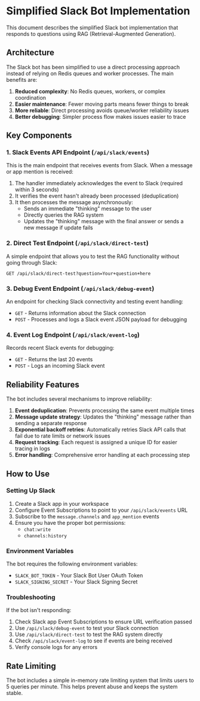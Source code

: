 # Simplified Slack Bot Implementation

This document describes the simplified Slack bot implementation that responds to questions using RAG (Retrieval-Augmented Generation).

## Architecture

The Slack bot has been simplified to use a direct processing approach instead of relying on Redis queues and worker processes. The main benefits are:

1. **Reduced complexity**: No Redis queues, workers, or complex coordination
2. **Easier maintenance**: Fewer moving parts means fewer things to break
3. **More reliable**: Direct processing avoids queue/worker reliability issues
4. **Better debugging**: Simpler process flow makes issues easier to trace

## Key Components

### 1. Slack Events API Endpoint (`/api/slack/events`)

This is the main endpoint that receives events from Slack. When a message or app mention is received:

1. The handler immediately acknowledges the event to Slack (required within 3 seconds)
2. It verifies the event hasn't already been processed (deduplication)
3. It then processes the message asynchronously:
   - Sends an immediate "thinking" message to the user
   - Directly queries the RAG system
   - Updates the "thinking" message with the final answer or sends a new message if update fails

### 2. Direct Test Endpoint (`/api/slack/direct-test`)

A simple endpoint that allows you to test the RAG functionality without going through Slack:

```
GET /api/slack/direct-test?question=Your+question+here
```

### 3. Debug Event Endpoint (`/api/slack/debug-event`)

An endpoint for checking Slack connectivity and testing event handling:

- `GET` - Returns information about the Slack connection
- `POST` - Processes and logs a Slack event JSON payload for debugging

### 4. Event Log Endpoint (`/api/slack/event-log`)

Records recent Slack events for debugging:

- `GET` - Returns the last 20 events
- `POST` - Logs an incoming Slack event

## Reliability Features

The bot includes several mechanisms to improve reliability:

1. **Event deduplication**: Prevents processing the same event multiple times
2. **Message update strategy**: Updates the "thinking" message rather than sending a separate response
3. **Exponential backoff retries**: Automatically retries Slack API calls that fail due to rate limits or network issues
4. **Request tracking**: Each request is assigned a unique ID for easier tracing in logs
5. **Error handling**: Comprehensive error handling at each processing step

## How to Use

### Setting Up Slack

1. Create a Slack app in your workspace
2. Configure Event Subscriptions to point to your `/api/slack/events` URL
3. Subscribe to the `message.channels` and `app_mention` events
4. Ensure you have the proper bot permissions:
   - `chat:write`
   - `channels:history`

### Environment Variables

The bot requires the following environment variables:

- `SLACK_BOT_TOKEN` - Your Slack Bot User OAuth Token
- `SLACK_SIGNING_SECRET` - Your Slack Signing Secret

### Troubleshooting

If the bot isn't responding:

1. Check Slack app Event Subscriptions to ensure URL verification passed
2. Use `/api/slack/debug-event` to test your Slack connection
3. Use `/api/slack/direct-test` to test the RAG system directly
4. Check `/api/slack/event-log` to see if events are being received
5. Verify console logs for any errors

## Rate Limiting

The bot includes a simple in-memory rate limiting system that limits users to 5 queries per minute. This helps prevent abuse and keeps the system stable. 